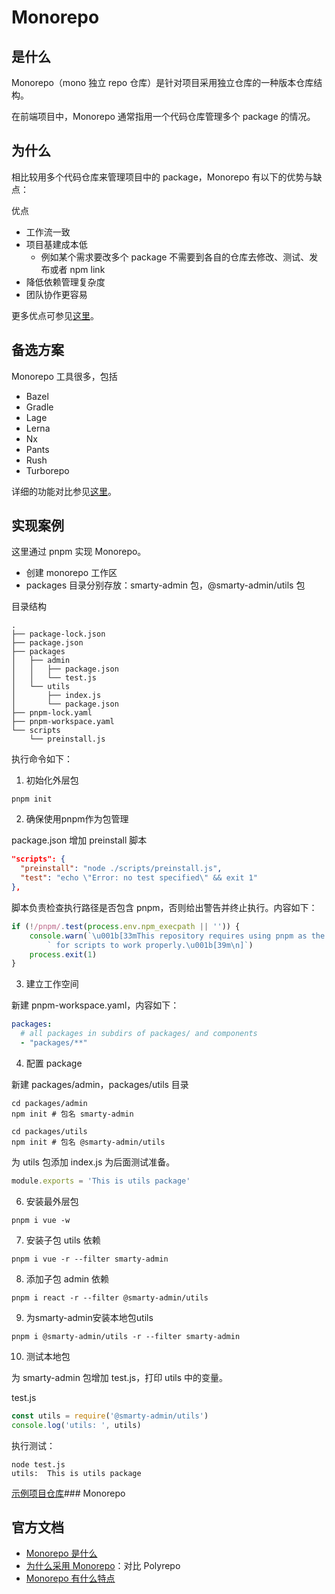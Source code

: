 # Monorepo

## 是什么

Monorepo（mono 独立 repo 仓库）是针对项目采用独立仓库的一种版本仓库结构。

在前端项目中，Monorepo 通常指用一个代码仓库管理多个 package 的情况。

## 为什么

相比较用多个代码仓库来管理项目中的 package，Monorepo 有以下的优势与缺点：

优点

- 工作流一致
- 项目基建成本低
  - 例如某个需求要改多个 package 不需要到各自的仓库去修改、测试、发布或者 npm link
- 降低依赖管理复杂度
- 团队协作更容易

更多优点可参见[这里][doc-monorepo-features]。

## 备选方案

Monorepo 工具很多，包括

- Bazel
- Gradle
- Lage
- Lerna
- Nx
- Pants
- Rush
- Turborepo

详细的功能对比参见[这里][doc-monorepo-tools]。

## 实现案例

这里通过 pnpm 实现 Monorepo。

- 创建 monorepo 工作区
- packages 目录分别存放：smarty-admin 包，@smarty-admin/utils 包

目录结构

```shell
.
├── package-lock.json
├── package.json
├── packages
│   ├── admin
│   │   ├── package.json
│   │   └── test.js
│   └── utils
│       ├── index.js
│       └── package.json
├── pnpm-lock.yaml
├── pnpm-workspace.yaml
└── scripts
    └── preinstall.js
```

执行命令如下：

1. 初始化外层包

```shell
pnpm init
```

2. 确保使用pnpm作为包管理

package.json 增加 preinstall 脚本

```json
"scripts": {
  "preinstall": "node ./scripts/preinstall.js",
  "test": "echo \"Error: no test specified\" && exit 1"
},
```

脚本负责检查执行路径是否包含 pnpm，否则给出警告并终止执行。内容如下：

```js
if (!/pnpm/.test(process.env.npm_execpath || '')) {
    console.warn(`\u001b[33mThis repository requires using pnpm as the package management]` +
        ` for scripts to work properly.\u001b[39m\n]`)
    process.exit(1)
}
```

3. 建立工作空间

新建 pnpm-workspace.yaml，内容如下：

```yaml
packages:
  # all packages in subdirs of packages/ and components
  - "packages/**"
```

4. 配置 package

新建 packages/admin，packages/utils 目录

```shell
cd packages/admin
npm init # 包名 smarty-admin
```

```shell
cd packages/utils
npm init # 包名 @smarty-admin/utils
```

为 utils 包添加 index.js 为后面测试准备。

```js
module.exports = 'This is utils package'
```

6. 安装最外层包

```shell
pnpm i vue -w
```

7. 安装子包 utils 依赖

```shell
pnpm i vue -r --filter smarty-admin
```

8. 添加子包 admin 依赖

```shell
pnpm i react -r --filter @smarty-admin/utils
```

9. 为smarty-admin安装本地包utils

```shell
pnpm i @smarty-admin/utils -r --filter smarty-admin
```

10. 测试本地包

为 smarty-admin 包增加 test.js，打印 utils 中的变量。

test.js

```js
const utils = require('@smarty-admin/utils')
console.log('utils: ', utils)
```

执行测试：

```shell
node test.js
utils:  This is utils package
```

[示例项目仓库](https://github.com/tangyouhua/lab-monorepo-smarty)### Monorepo

## 官方文档

- [Monorepo 是什么][doc-monorepo-what-is-a-monorepo]
- [为什么采用 Monorepo][doc-monorepo-why-a-monorepo]：对比 Polyrepo
- [Monorepo 有什么特点][doc-monorepo-features]

[doc-monorepo-why-a-monorepo]: https://monorepo.tools/#why-a-monorepo
[doc-monorepo-what-is-a-monorepo]: https://monorepo.tools/#what-is-a-monorepo
[doc-monorepo-features]: https://monorepo.tools/#monorepo-features
[doc-monorepo-tools]: https://monorepo.tools/#monorepo-tools
